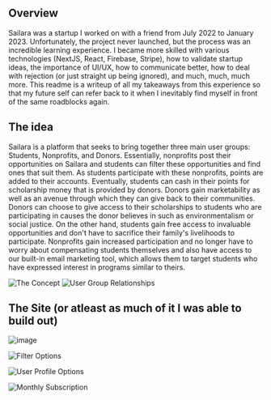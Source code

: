 ## Overview

Sailara was a startup I worked on with a friend from July 2022 to January 2023. Unfortunately, the project never launched, but the process was an incredible learning experience. I became more skilled with various technologies (NextJS, React, Firebase, Stripe), how to validate startup ideas, the importance of UI/UX, how to communicate better, how to deal with rejection (or just straight up being ignored), and much, much, much more. This readme is a writeup of all my takeaways from this experience so that my future self can refer back to it when I inevitably find myself in front of the same roadblocks again.  

## The idea

Sailara is a platform that seeks to bring together three main user groups: Students, Nonprofits, and Donors. Essentially, nonprofits post their opportunities on Sailara and students can filter these opportunities and find ones that suit them. As students participate with these nonprofits, points are added to their accounts. Eventually, students can cash in their points for scholarship money that is provided by donors. Donors gain marketability as well as an avenue through which they can give back to their communities. Donors can choose to give access to their scholarships to students who are participating in causes the donor believes in such as environmentalism or social justice. On the other hand, students gain free access to invaluable opportunities and don't have to sacrifice their family's livelihoods to participate. Nonprofits gain increased participation and no longer have to worry about compensating students themselves and also have access to our built-in email marketing tool, which allows them to target students who have expressed interest in programs similar to theirs.

![The Concept](https://user-images.githubusercontent.com/86907892/211186364-a834271b-d85a-4cb7-b45e-761bfbe27cd2.png)
![User Group Relationships](https://user-images.githubusercontent.com/86907892/211186455-f79cc06e-f1e0-4162-b464-6cadeba8abc7.png)

## The Site (or atleast as much of it I was able to build out)

![image](https://user-images.githubusercontent.com/86907892/211186581-b11ffb6a-fb42-4c5f-82cc-6d650907058b.png)

![Filter Options](https://user-images.githubusercontent.com/86907892/211186534-414e94c1-84b8-4509-aba4-81640b1fbcc2.png)

![User Profile Options](https://user-images.githubusercontent.com/86907892/211186628-ec2a720b-8238-4682-bf37-fe825df52ec7.png)

![Monthly Subscription](https://user-images.githubusercontent.com/86907892/211186659-2d685e42-ec04-42c4-8a54-089dea2890fa.png)

